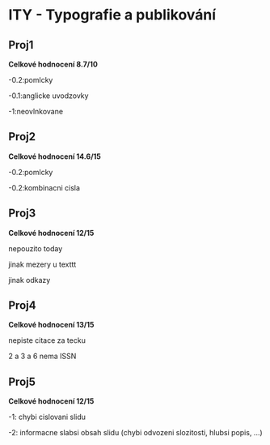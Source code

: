 # ITY - Typografie a publikování

## Proj1

**Celkové hodnocení 8.7/10**

-0.2:pomlcky

-0.1:anglicke uvodzovky

-1:neovlnkovane

## Proj2

**Celkové hodnocení 14.6/15**

-0.2:pomlcky

-0.2:kombinacni cisla

## Proj3

**Celkové hodnocení 12/15**

nepouzito today

jinak mezery u texttt

jinak odkazy

## Proj4

**Celkové hodnocení 13/15**

nepiste citace za tecku

2 a 3 a 6 nema ISSN

## Proj5

**Celkové hodnocení 12/15**

-1: chybi cislovani slidu

-2: informacne slabsi obsah slidu (chybi odvozeni slozitosti, hlubsi popis, ...)
